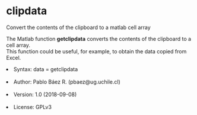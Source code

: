 # clipdata
Convert the contents of the clipboard to a matlab cell array

The Matlab function <b>getclipdata</b> converts the contents of the clipboard to a cell array.
<br>This function could be useful, for example, to obtain the data copied from Excel.

<li>Syntax:  data = getclipdata<br><br>  
<li> Author: Pablo Báez R. (pbaez@ug.uchile.cl)<br><br>
<li> Version: 1.0 (2018-09-08)<br><br>
<li> License: GPLv3

